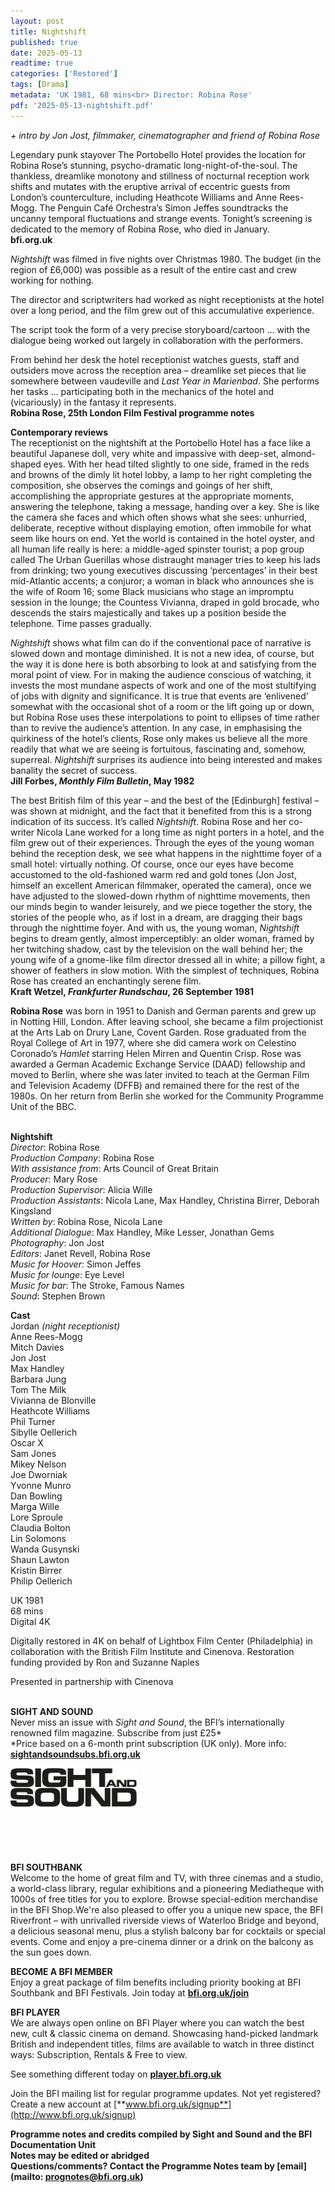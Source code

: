 ```yaml
---
layout: post
title: Nightshift
published: true
date: 2025-05-13
readtime: true
categories: ['Restored']
tags: [Drama]
metadata: 'UK 1981, 68 mins<br> Director: Robina Rose'
pdf: '2025-05-13-nightshift.pdf'
---
```


_+ intro by Jon Jost, filmmaker, cinematographer and friend of Robina Rose_

Legendary punk stayover The Portobello Hotel provides the location for  Robina Rose’s stunning, psycho-dramatic long-night-of-the-soul. The thankless, dreamlike monotony and stillness of nocturnal reception work shifts and mutates with the eruptive arrival of eccentric guests from London’s counterculture, including Heathcote Williams and Anne Rees-Mogg. The Penguin Café Orchestra’s Simon Jeffes soundtracks the uncanny temporal fluctuations and strange events. Tonight’s screening is dedicated to the memory of Robina Rose, who died in January.  
**bfi.org.uk**

_Nightshift_ was filmed in five nights over Christmas 1980. The budget (in the region of £6,000) was possible as a result of the entire cast and crew working for nothing.

The director and scriptwriters had worked as night receptionists at the hotel over a long period, and the film grew out of this accumulative experience.

The script took the form of a very precise storyboard/cartoon … with the dialogue being worked out largely in collaboration with the performers.

From behind her desk the hotel receptionist watches guests, staff and outsiders move across the reception area – dreamlike set pieces that lie somewhere between vaudeville and _Last Year in Marienbad_. She performs her tasks … participating both in the mechanics of the hotel and (vicariously) in the fantasy it represents.  
**Robina Rose, 25th London Film Festival programme notes**

**Contemporary reviews**  
The receptionist on the nightshift at the Portobello Hotel has a face like a beautiful Japanese doll, very white and impassive with deep-set, almond-shaped eyes. With her head tilted slightly to one side, framed in the reds and browns of the dimly lit hotel lobby, a lamp to her right completing the composition, she observes the comings and goings of her shift, accomplishing the appropriate gestures at the appropriate moments, answering the telephone, taking a message, handing over a key. She is like the camera she faces and which often shows what she sees: unhurried, deliberate, receptive without displaying emotion, often immobile for what seem like hours on end. Yet the world is contained in the hotel oyster, and all human life really is here: a middle-aged spinster tourist; a pop group called The Urban Guerillas whose distraught manager tries to keep his lads from drinking; two young executives discussing ‘percentages’ in their best mid-Atlantic accents; a conjuror; a woman in black who announces she is the wife of Room 16; some Black musicians who stage an impromptu session in the lounge; the Countess Vivianna, draped in gold brocade, who descends the stairs majestically and takes up a position beside the telephone. Time passes gradually.

_Nightshift_ shows what film can do if the conventional pace of narrative is slowed down and montage diminished. It is not a new idea, of course, but the way it is done here is both absorbing to look at and satisfying from the moral point of view. For in making the audience conscious of watching, it invests the most mundane aspects of work and one of the most stultifying of jobs with dignity and significance. It is true that events are ‘enlivened’ somewhat with the occasional shot of a room or the lift going up or down, but Robina Rose uses these interpolations to point to ellipses of time rather than to revive the audience’s attention. In any case, in emphasising the quirkiness of the hotel’s clients, Rose only makes us believe all the more readily that what we are seeing is fortuitous, fascinating and, somehow, superreal. _Nightshift_ surprises its audience into being interested and makes banality the secret of success.  
**Jill Forbes, _Monthly Film Bulletin_, May 1982**

The best British film of this year – and the best of the [Edinburgh] festival – was shown at midnight, and the fact that it benefited from this is a strong indication of its success. It’s called _Nightshift_. Robina Rose and her co-writer Nicola Lane worked for a long time as night porters in a hotel, and the film grew out of their experiences. Through the eyes of the young woman behind the reception desk, we see what happens in the nighttime foyer of a small hotel: virtually nothing. Of course, once our eyes have become accustomed to the old-fashioned warm red and gold tones (Jon Jost, himself an excellent American filmmaker, operated the camera), once we have adjusted to the slowed-down rhythm of nighttime movements, then our minds begin to wander leisurely, and we piece together the story, the stories of the people who, as if lost in a dream, are dragging their bags through the nighttime foyer. And with us, the young woman, _Nightshift_ begins to dream gently, almost imperceptibly: an older woman, framed by her twitching shadow, cast by the television on the wall behind her; the young wife of a gnome-like film director dressed all in white; a pillow fight, a shower of feathers in slow motion. With the simplest of techniques, Robina Rose has created an enchantingly serene film.  
**Kraft Wetzel, _Frankfurter Rundschau_, 26 September 1981**
<br>

**Robina Rose** was born in 1951 to Danish and German parents and grew up in Notting Hill, London. After leaving school, she became a film projectionist at the Arts Lab on Drury Lane, Covent Garden. Rose graduated from the Royal College of Art in 1977, where she did camera work on Celestino Coronado’s _Hamlet_ starring Helen Mirren and Quentin Crisp. Rose was awarded a German Academic Exchange Service (DAAD) fellowship and moved to Berlin, where she was later invited to teach at the German Film and Television Academy (DFFB) and remained there for the rest of the 1980s. On her return from Berlin she worked for the Community Programme Unit of the BBC.
<br><br>

**Nightshift**  
_Director_: Robina Rose  
_Production Company_: Robina Rose  
_With assistance from_: Arts Council of Great Britain  
_Producer_: Mary Rose  
_Production Supervisor_: Alicia Wille  
_Production Assistants_: Nicola Lane, Max Handley, Christina Birrer, Deborah Kingsland  
_Written by_: Robina Rose, Nicola Lane  
_Additional Dialogue_: Max Handley, Mike Lesser, Jonathan Gems  
_Photography_: Jon Jost  
_Editors_: Janet Revell, Robina Rose  
_Music for Hoover_: Simon Jeffes  
_Music for lounge_: Eye Level  
_Music for bar_: The Stroke, Famous Names  
_Sound_: Stephen Brown

**Cast**  
Jordan _(night receptionist)_  
Anne Rees-Mogg  
Mitch Davies  
Jon Jost  
Max Handley  
Barbara Jung  
Tom The Milk  
Vivianna de Blonville  
Heathcote Williams  
Phil Turner  
Sibylle Oellerich  
Oscar X  
Sam Jones  
Mikey Nelson  
Joe Dworniak  
Yvonne Munro  
Dan Bowling  
Marga Wille  
Lore Sproule  
Claudia Bolton  
Lin Solomons  
Wanda Gusynski  
Shaun Lawton  
Kristin Birrer  
Philip Oellerich

UK 1981  
68 mins  
Digital 4K

Digitally restored in 4K on behalf of Lightbox Film Center (Philadelphia) in collaboration with the British Film Institute and Cinenova. Restoration funding provided by Ron and Suzanne Naples

Presented in partnership with Cinenova
<br><br>

**SIGHT AND SOUND**<br>
Never miss an issue with _Sight and Sound_, the BFI’s internationally renowned film magazine. Subscribe from just £25*<br>
*Price based on a 6-month print subscription (UK only). More info: [**sightandsoundsubs.bfi.org.uk**](https://sightandsoundsubs.bfi.org.uk/subscribe)

<img style="float: left;" src="/img/sight-and-sound.jpg" width="40%" height="40%"><br><br><br><br><br><br><br><br>

**BFI SOUTHBANK**  
Welcome to the home of great film and TV, with three cinemas and a studio, a world-class library, regular exhibitions and a pioneering Mediatheque with 1000s of free titles for you to explore. Browse special-edition merchandise in the BFI Shop.We&#39;re also pleased to offer you a unique new space, the BFI Riverfront – with unrivalled riverside views of Waterloo Bridge and beyond, a delicious seasonal menu, plus a stylish balcony bar for cocktails or special events. Come and enjoy a pre-cinema dinner or a drink on the balcony as the sun goes down.  

**BECOME A BFI MEMBER**  
Enjoy a great package of film benefits including priority booking at BFI Southbank and BFI Festivals. Join today at [**bfi.org.uk/join**](http://www.bfi.org.uk/join)  

**BFI PLAYER**  
 We are always open online on BFI Player where you can watch the best new, cult &amp; classic cinema on demand. Showcasing hand-picked landmark British and independent titles, films are available to watch in three distinct ways: Subscription, Rentals &amp; Free to view.  

See something different today on [**player.bfi.org.uk**](https://player.bfi.org.uk)  

Join the BFI mailing list for regular programme updates. Not yet registered? Create a new account at [**www.bfi.org.uk/signup**](http://www.bfi.org.uk/signup)

**Programme notes and credits compiled by Sight and Sound and the BFI Documentation Unit  
Notes may be edited or abridged  
Questions/comments? Contact the Programme Notes team by [email](mailto: prognotes@bfi.org.uk)**

<!--stackedit_data:
eyJoaXN0b3J5IjpbODg2MzE3NDQ5XX0=
-->
